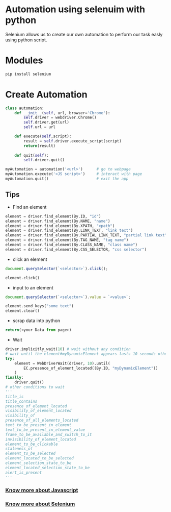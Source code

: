 
# Automation using selenuim with python
Selenium allows us to create our own automation to perform our task easly using python script. 
# Modules
```bash
pip install selenium
```
# Create Automation
```python
class automation:
    def __init__(self, url, browser='Chrome'):
        self.driver = webdriver.Chrome()
        self.driver.get(url)
        self.url = url

    def execute(self,script):
        result = self.driver.execute_script(script)
        return(result)
        
    def quit(self):
        self.driver.quit()

myAutomation = automation('<url>')      # go to webpage
myAutomation.execute('<JS script>')     # interact with page
myAutomation.quit()                     # exit the app

```
## Tips
- Find an element
```python
element = driver.find_element(By.ID, "id")
element = driver.find_element(By.NAME, "name")
element = driver.find_element(By.XPATH, "xpath")
element = driver.find_element(By.LINK_TEXT, "link text")
element = driver.find_element(By.PARTIAL_LINK_TEXT, "partial link text")
element = driver.find_element(By.TAG_NAME, "tag name")
element = driver.find_element(By.CLASS_NAME, "class name")
element = driver.find_element(By.CSS_SELECTOR, "css selector")
```
- click an element 
```Javascript
document.querySelector(`<selector>`).click();
```
```python
element.click()
```
- input to an element 
```Javascript
document.querySelector(`<selector>`).value = `<value>`;
```
```python
element.send_keys("some text")
element.clear()
```
- scrap data into python 
```Javascript
return(<your Data from page>)
```
- Wait 
```python
driver.implicitly_wait(10) # wait without any condition
# wait until the element#myDynamicElement appears lasts 10 seconds otherwise quit
try:
    element = WebDriverWait(driver, 10).until(
        EC.presence_of_element_located((By.ID, "myDynamicElement"))
    )
finally:
    driver.quit()
# other conditions to wait
'''
title_is
title_contains
presence_of_element_located
visibility_of_element_located
visibility_of
presence_of_all_elements_located
text_to_be_present_in_element
text_to_be_present_in_element_value
frame_to_be_available_and_switch_to_it
invisibility_of_element_located
element_to_be_clickable
staleness_of
element_to_be_selected
element_located_to_be_selected
element_selection_state_to_be
element_located_selection_state_to_be
alert_is_present
'''
```
### [Know more about Javascript](https://www.w3schools.com/js/)
### [Know more about Selenium](https://selenium-python.readthedocs.io/)
